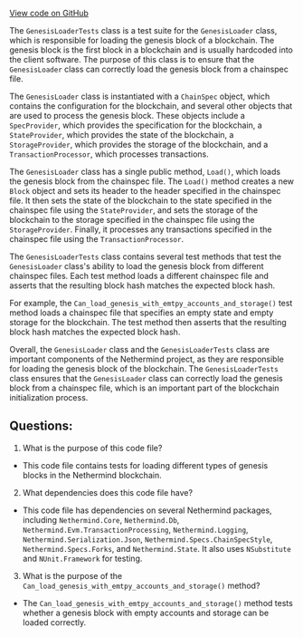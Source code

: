 [View code on GitHub](https://github.com/NethermindEth/nethermind/src/Nethermind/Nethermind.Blockchain.Test/GenesisLoaderTests.cs)

The `GenesisLoaderTests` class is a test suite for the `GenesisLoader` class, which is responsible for loading the genesis block of a blockchain. The genesis block is the first block in a blockchain and is usually hardcoded into the client software. The purpose of this class is to ensure that the `GenesisLoader` class can correctly load the genesis block from a chainspec file.

The `GenesisLoader` class is instantiated with a `ChainSpec` object, which contains the configuration for the blockchain, and several other objects that are used to process the genesis block. These objects include a `SpecProvider`, which provides the specification for the blockchain, a `StateProvider`, which provides the state of the blockchain, a `StorageProvider`, which provides the storage of the blockchain, and a `TransactionProcessor`, which processes transactions.

The `GenesisLoader` class has a single public method, `Load()`, which loads the genesis block from the chainspec file. The `Load()` method creates a new `Block` object and sets its header to the header specified in the chainspec file. It then sets the state of the blockchain to the state specified in the chainspec file using the `StateProvider`, and sets the storage of the blockchain to the storage specified in the chainspec file using the `StorageProvider`. Finally, it processes any transactions specified in the chainspec file using the `TransactionProcessor`.

The `GenesisLoaderTests` class contains several test methods that test the `GenesisLoader` class's ability to load the genesis block from different chainspec files. Each test method loads a different chainspec file and asserts that the resulting block hash matches the expected block hash.

For example, the `Can_load_genesis_with_emtpy_accounts_and_storage()` test method loads a chainspec file that specifies an empty state and empty storage for the blockchain. The test method then asserts that the resulting block hash matches the expected block hash.

Overall, the `GenesisLoader` class and the `GenesisLoaderTests` class are important components of the Nethermind project, as they are responsible for loading the genesis block of the blockchain. The `GenesisLoaderTests` class ensures that the `GenesisLoader` class can correctly load the genesis block from a chainspec file, which is an important part of the blockchain initialization process.
## Questions: 
 1. What is the purpose of this code file?
- This code file contains tests for loading different types of genesis blocks in the Nethermind blockchain.

2. What dependencies does this code file have?
- This code file has dependencies on several Nethermind packages, including `Nethermind.Core`, `Nethermind.Db`, `Nethermind.Evm.TransactionProcessing`, `Nethermind.Logging`, `Nethermind.Serialization.Json`, `Nethermind.Specs.ChainSpecStyle`, `Nethermind.Specs.Forks`, and `Nethermind.State`. It also uses `NSubstitute` and `NUnit.Framework` for testing.

3. What is the purpose of the `Can_load_genesis_with_emtpy_accounts_and_storage()` method?
- The `Can_load_genesis_with_emtpy_accounts_and_storage()` method tests whether a genesis block with empty accounts and storage can be loaded correctly.